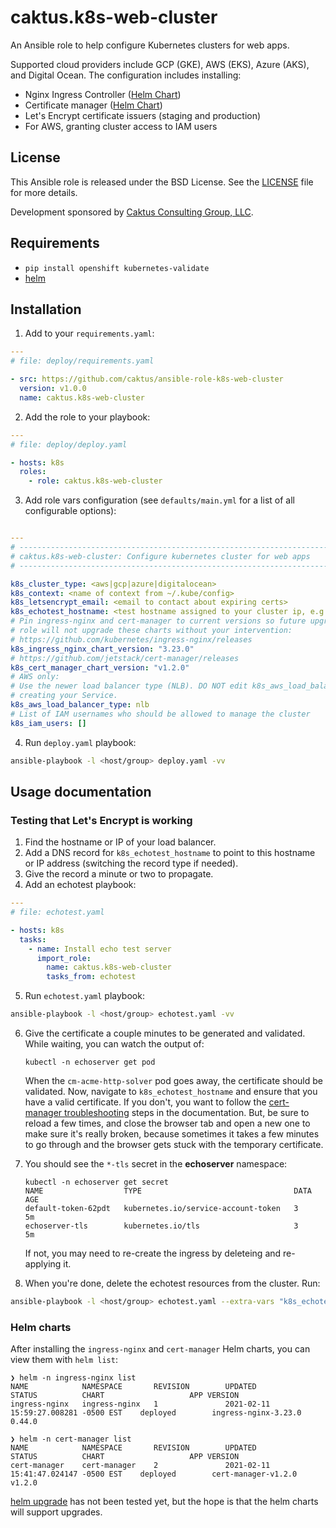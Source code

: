 # caktus.k8s-web-cluster

An Ansible role to help configure Kubernetes clusters for web apps.

Supported cloud providers include GCP (GKE), AWS (EKS), Azure (AKS), and Digital
Ocean. The configuration includes installing:

* Nginx Ingress Controller ([Helm Chart](https://github.com/kubernetes/ingress-nginx/tree/master/charts/ingress-nginx))
* Certificate manager ([Helm Chart](https://github.com/jetstack/cert-manager/tree/master/deploy/charts/cert-manager))
* Let's Encrypt certificate issuers (staging and production)
* For AWS, granting cluster access to IAM users

## License

This Ansible role is released under the BSD License. See the
[LICENSE](https://github.com/caktus/ansible-role-k8s-web-cluster/blob/master/LICENSE)
file for more details.

Development sponsored by [Caktus Consulting Group, LLC](http://www.caktusgroup.com/services>).


## Requirements

* ``pip install openshift kubernetes-validate``
* [helm](https://helm.sh/docs/intro/install/)


## Installation

1. Add to your ``requirements.yaml``:


```yaml
---
# file: deploy/requirements.yaml

- src: https://github.com/caktus/ansible-role-k8s-web-cluster
  version: v1.0.0
  name: caktus.k8s-web-cluster
```

2. Add the role to your playbook:

```yaml
---
# file: deploy/deploy.yaml

- hosts: k8s
  roles:
    - role: caktus.k8s-web-cluster
```

3. Add role vars configuration (see `defaults/main.yml` for a list of all configurable options):

```yaml

---
# ----------------------------------------------------------------------------
# caktus.k8s-web-cluster: Configure kubernetes cluster for web apps
# ----------------------------------------------------------------------------

k8s_cluster_type: <aws|gcp|azure|digitalocean>
k8s_context: <name of context from ~/.kube/config>
k8s_letsencrypt_email: <email to contact about expiring certs>
k8s_echotest_hostname: <test hostname assigned to your cluster ip, e.g. echotest.caktus-built.com>
# Pin ingress-nginx and cert-manager to current versions so future upgrades of this
# role will not upgrade these charts without your intervention:
# https://github.com/kubernetes/ingress-nginx/releases
k8s_ingress_nginx_chart_version: "3.23.0"
# https://github.com/jetstack/cert-manager/releases
k8s_cert_manager_chart_version: "v1.2.0"
# AWS only:
# Use the newer load balancer type (NLB). DO NOT edit k8s_aws_load_balancer_type after
# creating your Service.
k8s_aws_load_balancer_type: nlb
# List of IAM usernames who should be allowed to manage the cluster
k8s_iam_users: []
```

4. Run ``deploy.yaml`` playbook:

```sh
ansible-playbook -l <host/group> deploy.yaml -vv
```


## Usage documentation

### Testing that Let's Encrypt is working

1. Find the hostname or IP of your load balancer.
2. Add a DNS record for ``k8s_echotest_hostname`` to
   point to this hostname or IP address (switching the record type if needed).
3. Give the record a minute or two to propagate.
4. Add an echotest playbook:

```yaml
---
# file: echotest.yaml

- hosts: k8s
  tasks:
    - name: Install echo test server
      import_role:
        name: caktus.k8s-web-cluster
        tasks_from: echotest
```

5. Run ``echotest.yaml`` playbook:

```sh
ansible-playbook -l <host/group> echotest.yaml -vv
```

6. Give the certificate a couple minutes to be generated and validated. While waiting,
   you can watch the output of:

       kubectl -n echoserver get pod

   When the ``cm-acme-http-solver`` pod goes away, the certificate should be
   validated. Now, navigate to ``k8s_echotest_hostname`` and ensure that you
   have a valid certificate. If you don't, you want to follow the
   [cert-manager troubleshooting](https://docs.cert-manager.io/en/latest/getting-started/troubleshooting.html)
   steps in the documentation. But, be sure to reload a few times, and close the
   browser tab and open a new one to make sure it's really broken, because
   sometimes it takes a few minutes to go through and the browser gets stuck
   with the temporary certificate.

7. You should see the ``*-tls`` secret in the **echoserver** namespace:

       kubectl -n echoserver get secret
       NAME                  TYPE                                  DATA   AGE
       default-token-62pdt   kubernetes.io/service-account-token   3      5m
       echoserver-tls        kubernetes.io/tls                     3      5m

   If not, you may need to re-create the ingress by deleteing and re-applying
   it.

8. When you're done, delete the echotest resources from the cluster. Run:

```sh
ansible-playbook -l <host/group> echotest.yaml --extra-vars "k8s_echotest_state=absent" -vv
```


### Helm charts

After installing the `ingress-nginx` and `cert-manager` Helm charts, you can
view them with `helm list`:

```
❯ helm -n ingress-nginx list
NAME            NAMESPACE       REVISION        UPDATED                                 STATUS          CHART                   APP VERSION
ingress-nginx   ingress-nginx   1               2021-02-11 15:59:27.008281 -0500 EST    deployed        ingress-nginx-3.23.0    0.44.0 

❯ helm -n cert-manager list
NAME            NAMESPACE       REVISION        UPDATED                                 STATUS          CHART                   APP VERSION
cert-manager    cert-manager    2               2021-02-11 15:41:47.024147 -0500 EST    deployed        cert-manager-v1.2.0     v1.2.0 
```

[helm
upgrade](https://helm.sh/docs/intro/using_helm/#helm-upgrade-and-helm-rollback-upgrading-a-release-and-recovering-on-failure)
has not been tested yet, but the hope is that the helm charts will support
upgrades.

